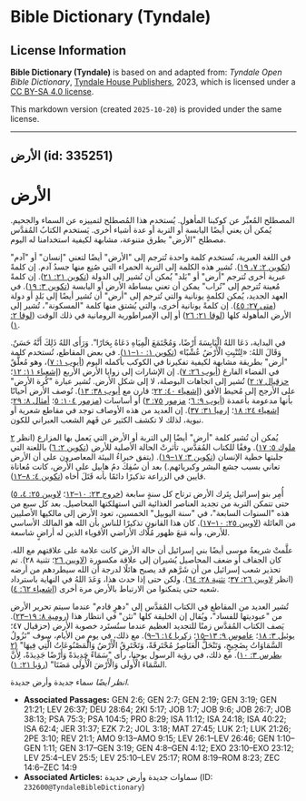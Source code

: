 # Bible Dictionary (Tyndale)

## License Information

**Bible Dictionary (Tyndale)** is based on and adapted from: _Tyndale Open Bible Dictionary_, [Tyndale House Publishers](https://tyndaleopenresources.com/), 2023, which is licensed under a [CC BY-SA 4.0 license](https://creativecommons.org/licenses/by-sa/4.0/legalcode.en).

This markdown version (created `2025-10-20`) is provided under the same license.



--------------------------------

## الأرض (id: 335251)

الأرض
=====

المصطلح المُعبِّر عن كوكبنا المأهول. يُستخدم هذا المُصطلح لتمييزه عن السماء والجحيم. يُمكن أن يعني أيضًا اليابسة أو التربة أو عدة أشياء أخرى. يَستخدم الكتابُ المُقدَّس مصطلح "الأرض" بطرق متنوعة، مشابهة لكيفية استخدامنا له اليوم.

في اللغة العبرية، تُستخدم كلمة واحدة تُترجم إلى "الأرض" أيضًا لتعني "إنسان" أو "آدم" ([تكوين ٢: ٧، ١٩](https://ref.ly/Gen2:7)). تُشير هذه الكلمة إلى التربة الحمراء التي صُنِع منها جسدُ آدم. إن كلمةً عبرية أخرى تُترجم "أرض" أو "بَلد" يُمكن أن تُشير إلى الدولة ([تكوين ٢١: ٢١](https://ref.ly/Gen21:21)). إن كلمةً مُعينة تُترجم إلى "تُراب" يمكن أن تعني ببساطة الأرض أو اليابسة ([تكوين ٣: ١٩](https://ref.ly/Gen3:19)). في العهد الجديد، يُمكن لكلمةٍ يونانية والتي تُترجم إلى "أرض" أن تُشير أيضًا إلى بَلدٍ أو دولة ([متى ٢٧: ٤٥](https://ref.ly/Matt27:45)). إن كلمةً يونانية أخرى، والتي يُشتق منها كلمة "المسكونة"، تُشير إلى الأرض المأهولة كلها ([لوقا ٢١: ٢٦](https://ref.ly/Luke21:26)) أو إلى الإمبراطورية الرومانية في ذلك الوقت ([لوقا ٢: ١](https://ref.ly/Luke2:1)).

في البداية، دَعَا اللهُ الْيَابِسَةَ أَرْضًا، وَمُجْتَمَعَ الْمِيَاهِ دَعَاهُ بِحَارًا". وَرَأَى اللهُ ذَلِكَ أَنَّهُ حَسَنٌ. وَقَالَ اللهُ: «لِتُنْبِتِ الْأَرْضُ عُشْبًا» ([تكوين ١: ١٠–١١](https://ref.ly/Gen1:10-Gen1:11)). في بعض المقاطع، تُستخدم كلمة "أرض" بطريقة مشابهة لكيفية تفكيرنا في الكوكب بأكمله اليوم ([أيوب ١: ٧](https://ref.ly/Job1:7))، وهو مُعلَّقٌ في الفضاء الفارغ ([أيوب ٢٦: ٧](https://ref.ly/Job26:7)). إن الإشارات إلى زوايا الأرض الأربع ([إشعياء ١١: ١٢](https://ref.ly/Isa11:12)؛ [حزقيال ٧: ٢](https://ref.ly/Ezek7:2)) تُشير إلى اتجاهات البوصلة، لا إلى شكل الأرض. تُشير عبارة "كُرة الأرض" على الأرجح إلى مُحيط الأفق ([إشعياء ٤٠: ٢٢](https://ref.ly/Isa40:22)؛ قارن مع [أيوب ٣٨: ١٣](https://ref.ly/Job38:13)). تُوصف الأرض أحيانًا بأنها مدعومة بأعمدة ([أيوب ٩: ٦](https://ref.ly/Job9:6)؛ [مزمور ٧٥: ٣](https://ref.ly/Ps75:3)) أو أساسات ([مزمور ١٠٤: ٥](https://ref.ly/Ps104:5)؛ [أمثال ٨: ٢٩](https://ref.ly/Prov8:29)؛ [إشعياء ٢٤: ١٨](https://ref.ly/Isa24:18)؛ [إرميا ٣١: ٣٧](https://ref.ly/Jer31:37)). إن العديد من هذه الأوصاف توجد في مقاطع شعرية أو نبوية، لذلك لا تكشف الكثير عن فَهم الشعب العبراني للكون.

يُمكن أن تُشير كلمة "أرض" أيضًا إلى التربة أو الأرض التي يَعمل بها المزارع (انظر [٢ ملوك ٥: ١٧](https://ref.ly/2Kgs5:17)). وفقًا للكتاب المُقدَّس، تأثرتْ الحالة الأصلية للأرض ([تكوين ٢: ٦](https://ref.ly/Gen2:6)) باللعنة التي جلبتها خطية الإنسان ([تكوين ٣: ١٧–١٩](https://ref.ly/Gen3:17-Gen3:19)). (يتفق خبراءُ البيئة المعاصرون على أن الأرض تعاني بسبب جشع البشر وكبريائهم.) بعد أن سُفِكَ دمُ هابيل على الأرض، كانت مُعاناة قايين في الزراعة تذكيرًا دائمًا بأنه قَتَلَ أخاه ([تكوين ٤: ٨–١٢](https://ref.ly/Gen4:8-Gen4:12)).

أُمِر بنو إسرائيل بِتَرك الأرض ترتاح كل سنةٍ سابعة ([خروج ٢٣: ١٠–١٢](https://ref.ly/Exod23:10-Exod23:12)؛ [لاويين ٢٥: ٤، ٥](https://ref.ly/Lev25:4-Lev25:5)) حتى تتمكن التربة من تجديد العناصر الغذائية التي استهلكتها المحاصيل. بعد كل سبع من هذه "السنوات السابعة"، في "سنة اليوبيل" الخمسين، تعود الأرض إلى مالكيها الأصليين من العائلة ([لاويين ٢٥: ١٠–١٧](https://ref.ly/Lev25:10-Lev25:17)). كان هذا القانون تذكيرًا للناس بأن الله هو المالك الأساسي للأرض، وأنه مَنعَ ظهور مُلَّاك الأراضي الأقوياء الذين له أراضٍ شاسعة.

علَّمتْ شريعةُ موسى أيضًا بني إسرائيل أن حالة الأرض كانت علامة على علاقتهم مع الله. كان الجفاف أو ضعف المحاصيل يُشيران إلى علاقة مكسورة ([لاويين ٢٦](https://ref.ly/Lev26:1-Lev26:46)؛ تثنية ٢٨). تم تحذير شعب إسرائيل من أن شَرَّهم قد يصبح هائلًا لدرجة أن الله سيطردهم من أرضه (انظر [لاويين ٢٦: ٣٧](https://ref.ly/Lev26:37)؛ [تثنية ٢٨: ٦٤](https://ref.ly/Deut28:64)). ولكن حتى إذا حدث هذا، وَعَدَ اللهُ في النهاية باسترداد شعبه حتى يتمكنوا من الارتباط بالأرض مرة أخرى ([إشعياء ٦٢: ٤](https://ref.ly/Isa62:4)).

تُشير العديد من المقاطع في الكتاب المُقدَّس إلى "دهرٍ قادم" عندما سيتم تحرير الأرض من "عبوديتها للفساد"، ويُقال إن الخليقة كلها "تئن" في انتظار هذا ([رومية ٨: ١٩–٢٣](https://ref.ly/Rom8:19-Rom8:23)). يَصف الكتاب المُقدَّس زمنًا للتجديد العظيم عندما ستُستَرد خصوبة الأرض (حزقيال ٤٧؛ [يوئيل ٣: ١٨](https://ref.ly/Joel3:18)؛ [عاموس ٩: ١٣–١٥](https://ref.ly/Amos9:13-Amos9:15)؛ [زكريا ١٤: ٦–٩](https://ref.ly/Zech14:6-Zech14:9)). مع ذلك، في يومٍ من الأيام، سوف "تَزُولُ السَّمَاوَاتُ بِضَجِيجٍ، وَتَنْحَلُّ الْعَنَاصِرُ مُحْتَرِقَةً، وَتَحْتَرِقُ الْأَرْضُ وَالْمَصْنُوعَاتُ الَّتِي فِيهَا" ([٢ بطرس ٣: ١٠](https://ref.ly/2Pet3:10)). مع ذلك، في رؤية الرسول يوحنا، رأى "سَمَاءً جَدِيدَةً وَأَرْضًا جَدِيدَةً، لِأَنَّ السَّمَاءَ الْأُولَى وَالْأَرْضَ الْأُولَى مَضَتَا" ([رؤيا ٢١: ١](https://ref.ly/Rev21:1)).

*انظر أيضًا* سماء جديدة وأرض جديدة.

* **Associated Passages:** GEN 2:6; GEN 2:7; GEN 2:19; GEN 3:19; GEN 21:21; LEV 26:37; DEU 28:64; 2KI 5:17; JOB 1:7; JOB 9:6; JOB 26:7; JOB 38:13; PSA 75:3; PSA 104:5; PRO 8:29; ISA 11:12; ISA 24:18; ISA 40:22; ISA 62:4; JER 31:37; EZK 7:2; JOL 3:18; MAT 27:45; LUK 2:1; LUK 21:26; 2PE 3:10; REV 21:1; AMO 9:13–AMO 9:15; LEV 26:1–LEV 26:46; GEN 1:10–GEN 1:11; GEN 3:17–GEN 3:19; GEN 4:8–GEN 4:12; EXO 23:10–EXO 23:12; LEV 25:4–LEV 25:5; LEV 25:10–LEV 25:17; ROM 8:19–ROM 8:23; ZEC 14:6–ZEC 14:9
* **Associated Articles:** سماوات جديدة وأرض جديدة (ID: `232600@TyndaleBibleDictionary`)

